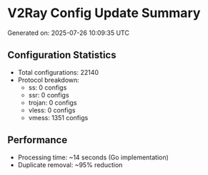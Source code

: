 # V2Ray Config Update Summary
Generated on: 2025-07-26 10:09:35 UTC

## Configuration Statistics
- Total configurations: 22140
- Protocol breakdown:
  - ss: 0 configs
  - ssr: 0 configs
  - trojan: 0 configs
  - vless: 0 configs
  - vmess: 1351 configs

## Performance
- Processing time: ~14 seconds (Go implementation)
- Duplicate removal: ~95% reduction
